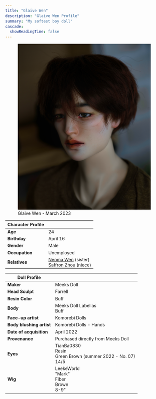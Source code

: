 ```yaml
---
title: "Glaive Wen"
description: "Glaive Wen Profile"
summary: "My softest boy doll"
cascade:
  showReadingTime: false
---
```

<figure><img src="glaive-talking.png" alt="A doll posing holding a white straw Hat" width="500"><figcaption>Glaive Wen - March 2023</figcaption></figure> 

| Character Profile | |
| ----- | ---|
| **Age** | 24 |
| **Birthday** | April 16 |
| **Gender** | Male |
| **Occupation** | Unemployed |
| **Relatives** | [Neoma Wen](../neoma) (sister) <br> [Saffron Zhou](../saffron) (niece)|

| Doll Profile | |
| ----- | ---|
| **Maker** | Meeks Doll |
| **Head Sculpt** | Farrell |
| **Resin Color** | Buff |
| **Body** | Meeks Doll Labellas <br> Buff |
| **Face-up artist** | Komorebi Dolls |
| **Body blushing artist** | Komorebi Dolls - Hands |
| **Date of acquisition** | April 2022 |
| **Provenance** | Purchased directly from Meeks Doll |
| **Eyes** | TianBa0830 <br> Resin <br> Green Brown (summer 2022 - No. 07) <br> 14/5 |
| **Wig** | LeekeWorld <br> "Mark" <br> Fiber <br> Brown <br> 8-9" |